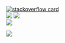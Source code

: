 
 [![stackoverflow card](https://readme-components.vercel.app/api?component=stackoverflow&stackoverflowid=14942321)](https://stackoverflow.com/users/14942321/dipak-kadam)  
![](https://github-readme-stats.vercel.app/api?username=dmk07&theme=radical&hide_border=false&include_all_commits=true&count_private=true)
![](https://github-readme-streak-stats.herokuapp.com/?user=dmk07&theme=radical&hide_border=false)<br>
![](https://github-readme-stats.vercel.app/api/top-langs/?username=dmk07&theme=radical&hide_border=false&include_all_commits=true&count_private=true&layout=compact)



[![](https://visitcount.itsvg.in/api?id=dmk07&icon=0&color=0)](https://visitcount.itsvg.in)
